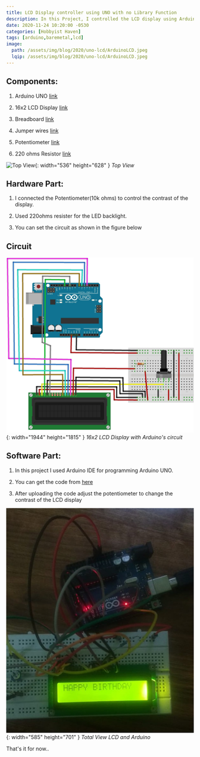 ```yaml
---
title: LCD Display controller using UNO with no Library Function
description: In this Project, I controlled the LCD display using Arduino UNO  with no library function.
date: 2020-11-24 10:20:00 -0530
categories: [Hobbyist Haven]
tags: [arduino,baremetal,lcd]
image:
  path: /assets/img/blog/2020/uno-lcd/ArduinoLCD.jpeg
  lqip: /assets/img/blog/2020/uno-lcd/ArduinoLCD.jpeg
---
```


## Components:
1. Arduino UNO [link](https://www.amazon.in/Development-Board-ATmega328P-ATmega16U2-Arduino/dp/B00H1HR576/ref=sr_1_6?dchild=1&keywords=Arduino%2BUNO&qid=1606215944&sr=8-6&th=1)

1. 16x2 LCD Display [link](https://www.amazon.in/Robodo-MO7-Display-Arduino-Project/dp/B073Q2X41N/ref=sr_1_5?dchild=1&keywords=lcd+16x2+display&qid=1605279563&sr=8-5&tag=duc21-21)

1. Breadboard [link](https://www.amazon.in/Generic-Elementz-Solderless-Piecesb-Circuit/dp/B00MC1CCZQ/ref=sr_1_3?dchild=1&keywords=breadboard&qid=1604324184&sr=8-3&th=1)

1. Jumper wires [link](https://www.amazon.in/ApTechDeals-Jumper-Female-breadboard-jumper/dp/B074J9CPV3/ref=sr_1_2_mod_primary_lightning_deal?crid=25YR2Z8ZGWY72&dchild=1&keywords=jumper+wires+for+arduino&qid=1604324158&sbo=Tc8eqSFhUl4VwMzbE4fw%2Fw%3D%3D&smid=AT95IG9ONZD7S&sprefix=jumper%2Caps%2C434&sr=8-2)

1. Potentiometer [link](https://www.amazon.in/Vertical-Variable-Resistor-Trimmer-Potentiometer/dp/B08BW72XGV/ref=sr_1_4?crid=29OVXCNGVEEBY&dchild=1&keywords=potentiometer&qid=1605280951&sprefix=poten%2Caps%2C388&sr=8-4)

1. 220 ohms Resistor  [link](https://www.amazon.in/INVENTO-Resistor-Resistance-Toleance-Quality/dp/B083CPQGGB/ref=sr_1_3?crid=8VBKZWQ7BV19&dchild=1&keywords=220+ohm+resistors&qid=1606215988&sprefix=220%2Caps%2C737&sr=8-3) 

![Top View](assets/img/blog/2020/uno-lcd/TotalLCD.jpg){: width="536" height="628" }
_Top View_

## Hardware Part:

1. I connected the Potentiometer(10k ohms) to control the contrast of the display.

1. Used 220ohms resister for the LED backlight.

1. You can set the circuit as shown in the figure below

## Circuit

![circuit](assets/img/blog/2020/uno-lcd/circuit.jpg){: width="1944" height="1815" }
_16x2 LCD Display with Arduino's circuit_

## Software Part:

1. In this project I used Arduino IDE for programming Arduino UNO.

1. You can get the code from [here](https://github.com/MadeByBalaji/Arduino/blob/master/LCD/LCD.ino)

1. After uploading the code adjust the potentiometer to change the contrast of the LCD display

![TotalViewLCDArduino](assets/img/blog/2020/uno-lcd/TotalViewLCDArduino.jpg){: width="585" height="701" }
_Total View LCD and Arduino_

That's it for now..